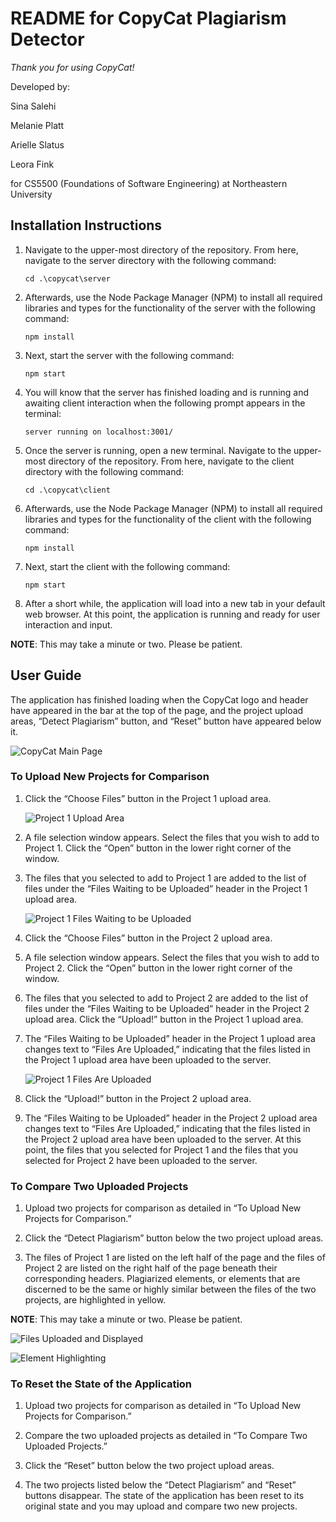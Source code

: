 # README for CopyCat Plagiarism Detector

*Thank you for using CopyCat!*

Developed by:

Sina Salehi

Melanie Platt

Arielle Slatus

Leora Fink

for CS5500 (Foundations of Software Engineering) at Northeastern University

## Installation Instructions

1. Navigate to the upper-most directory of the repository.  From here, navigate to the server directory with the following command:

    `cd .\copycat\server`

1. Afterwards, use the Node Package Manager (NPM) to install all required libraries and types for the functionality of the server with the following command:

    `npm install`

1. Next, start the server with the following command:

    `npm start`

1. You will know that the server has finished loading and is running and awaiting client interaction when the following prompt appears in the terminal:

    `server running on localhost:3001/`

1. Once the server is running, open a new terminal.  Navigate to the upper-most directory of the repository.  From here, navigate to the client directory with the following command:

    `cd .\copycat\client`

1. Afterwards, use the Node Package Manager (NPM) to install all required libraries and types for the functionality of the client with the following command:

    `npm install`

1. Next, start the client with the following command:

    `npm start`

1. After a short while, the application will load into a new tab in your default web browser.  At this point, the application is running and ready for user interaction and input.

**NOTE**: This may take a minute or two.  Please be patient.

## User Guide

The application has finished loading when the CopyCat logo and header have appeared in the bar at the top of the page, and the project upload areas, “Detect Plagiarism” button, and “Reset” button have appeared below it.

![CopyCat Main Page](/READMEImages/CopyCatMainScreen.png)

### To Upload New Projects for Comparison

1. Click the “Choose Files” button in the Project 1 upload area.

    ![Project 1 Upload Area](/READMEImages/Project1UploadArea.png)

1. A file selection window appears.  Select the files that you wish to add to Project 1.  Click the “Open” button in the lower right corner of the window.

1. The files that you selected to add to Project 1 are added to the list of files under the “Files Waiting to be Uploaded” header in the Project 1 upload area.

    ![Project 1 Files Waiting to be Uploaded](/READMEImages/Project1FilesWaitingToBeUploaded.png)

1. Click the “Choose Files” button in the Project 2 upload area.

1. A file selection window appears.  Select the files that you wish to add to Project 2.  Click the “Open” button in the lower right corner of the window.

1. The files that you selected to add to Project 2 are added to the list of files under the “Files Waiting to be Uploaded” header in the Project 2 upload area.  Click the “Upload!” button in the Project 1 upload area.

1. The “Files Waiting to be Uploaded” header in the Project 1 upload area changes text to “Files Are Uploaded,” indicating that the files listed in the Project 1 upload area have been uploaded to the server.

    ![Project 1 Files Are Uploaded](/READMEImages/Project1FilesAreUploaded.png)

1. Click the “Upload!” button in the Project 2 upload area.

1. The “Files Waiting to be Uploaded” header in the Project 2 upload area changes text to “Files Are Uploaded,” indicating that the files listed in the Project 2 upload area have been uploaded to the server.  At this point, the files that you selected for Project 1 and the files that you selected for Project 2 have been uploaded to the server.

### To Compare Two Uploaded Projects

1. Upload two projects for comparison as detailed in “To Upload New Projects for Comparison.”

1. Click the “Detect Plagiarism” button below the two project upload areas.

1. The files of Project 1 are listed on the left half of the page and the files of Project 2 are listed on the right half of the page beneath their corresponding headers.  Plagiarized elements, or elements that are discerned to be the same or highly similar between the files of the two projects, are highlighted in yellow.

**NOTE**: This may take a minute or two.  Please be patient.

![Files Uploaded and Displayed](/READMEImages/FilesUploadedAndDisplayed.png)

![Element Highlighting](/READMEImages/FileComparison.png)

### To Reset the State of the Application

1.  Upload two projects for comparison as detailed in “To Upload New Projects for Comparison.”

1. Compare the two uploaded projects as detailed in “To Compare Two Uploaded Projects.”

1. Click the “Reset” button below the two project upload areas.

1. The two projects listed below the “Detect Plagiarism” and “Reset” buttons disappear.  The state of the application has been reset to its original state and you may upload and compare two new projects.